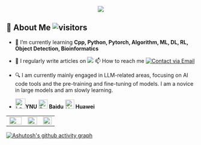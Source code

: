 <!--Hello
<p align="center">
<img src="https://capsule-render.vercel.app/api?type=waving&color=timeGradient&height=260&&section=header&text=Hi%20There！&fontSize=90&fontAlign=55&fontAlignY=28&desc=I%20'm%20Echo-Nie🐾&descAlign=50&descSize=30&descAlignY=56" />
</p>
-->

<!-- Greeting -->
<p align="center">
<img src="https://readme-typing-svg.demolab.com?font=Orbitron&size=25&pause=1000&center=true&vCenter=true&random=false&width=600&lines=Welcome+To+My+GitHub+Profile+Page!;I'm+a+passionate+developer+from+YNU" />
</p>

<!--Repo Pin
[![Readme Card](https://github-readme-stats.vercel.app/api/pin/?username=PaddlePaddle&repo=Paddle)](https://github.com/PaddlePaddle/PaddleSpeech)
[![Readme Card](https://github-readme-stats.vercel.app/api/pin/?username=LirongWu&repo=MAPE-PPI)](https://github.com/LirongWu/MAPE-PPI)
[![Readme Card](https://github-readme-stats.vercel.app/api/pin/?username=Echo-Nie&repo=About-Kaggle)](https://github.com/Echo-Nie/About-Kaggle)
[![Readme Card](https://github-readme-stats.vercel.app/api/pin/?username=Echo-Nie&repo=EchoMLGuide)](https://github.com/Echo-Nie/EchoMLGuide)
-->

<!--right image
<img align="right" width="260" height="400" src="https://github.com/user-attachments/assets/03d7996a-b698-45c2-b7f6-bdfcf9783482" />
-->

<!--
## 🚀 Latest Wrok 🔥🔥🔥
-->

## 👋 About Me  <img alt="visitors" src="https://visitor-badge.laobi.icu/badge?page_id=Echo-Nie.readme&left_text=Profile-Views" />
- 🌱 I’m currently learning **Cpp, Python, Pytorch, Algorithm, ML, DL, RL, Object Detection, Bioinformatics**

- 📝 I regularly write articles on  <a href = "https://blog.csdn.net/nyxdsb?type=blog"><img src = "https://img.shields.io/badge/csdn-Echo_Nie-blue?logo=CSDN&color=%23FF8C00" /></a> 📫 How to reach me [![Contact via Email](https://img.shields.io/badge/Email-nieyuxuan6%40gmail.com-blue?style=flat-square&labelColor=blue&color=gray&logo=gmail&logoColor=white)](mailto:nieyuxuan6@gmail.com)

- 🔍 I am currently mainly engaged in LLM-related areas, focusing on AI code tools and the pre-training and fine-tuning of models. I am a novice in large models and am slowly learning.
- <img src="https://th.bing.com/th/id/R.4ef5c1db54e7622acd5e21576c5e015b?rik=MqJ0gcVwI8usDg&riu=http%3a%2f%2fwww.cxica.ynu.edu.cn%2f__local%2f4%2fEF%2f5C%2f1DB54E7622ACD5E21576C5E015B_62C3F370_1CF7F.jpg&ehk=porI8mDJYUldPGokDLJriHk5uGoTuxfmldBH1jxYi8g%3d&risl=&pid=ImgRaw&r=0" alt="Logo" width="27">**YNU**  <a href="https://home.baidu.com/" target="_blank" rel="noopener noreferrer"><img src="https://cdn.simpleicons.org/baidu/2932E1" alt="Baidu Icon" width="24" /></a>  **Baidu** <a href="https://www.huawei.com/cn/about-huawei" target="_blank" rel="noopener noreferrer"><img src="https://cdn.simpleicons.org/Huawei/FF0000" alt="Huawei Icon" width="24" /></a> **Huawei**
</div>



<!--
- <img src="https://img.shields.io/badge/GitHub-EchoNie-blue?logo=github" alt="GitHub" title="GitHub" /> ![Static Badge](https://img.shields.io/badge/CSDN-%E5%85%A8%E7%AB%999k%E5%90%8D_%E6%B5%8F%E8%A7%88%E9%87%8F15w-red?style=flat&logo=CSDN&color=%23CC0000)
-->

<!-- Github Badge -->
<div align="center">
  <table frame="void"; border="0"; width="100%" rules="none"; >
    <tr>
      <!-- GitHub Stats -->
      <td border="0"; width="36%" align="center">
        <img src="https://github-readme-stats.vercel.app/api?username=Echo-Nie&show_icons=true&theme=great-gatsby" width="100%" />
      </td>
      <!-- CSDN Stats -->
      <td border="0"; width="30%" align="center" valign="bottom">
        <a href="https://blog.csdn.net/nyxdsb?type=blog" target="_blank">
          <img src="https://stats.justsong.cn/api/csdn?id=nyxdsb&theme=great-gatsby&show_level=true&hide_border=true" width="100%" />
        </a>
      </td>
      <!-- Top Languages -->
      <td border="0"; width="28%" align="center">
        <img src="https://github-readme-stats.vercel.app/api/top-langs/?username=Echo-Nie&theme=omni&show_icons=true&hide_border=true&layout=compact" width="100%" />
      </td>
    </tr>
  </table>
</div>



<!-- ####################### Some Backup ###############################-->

<!--
## 🤖 Language and tools 💻
<p> 
  <img align="center" src="https://go-skill-icons.vercel.app/api/icons?i=pytorch,sklearn,opencv,numpy,scipy,pandas,matplotlib,seaborn,html,js,ts,vue,react,spring,flask"> 
</p>
-->

<!--
## 💼 Experience 

<img src="https://th.bing.com/th/id/R.4ef5c1db54e7622acd5e21576c5e015b?rik=MqJ0gcVwI8usDg&riu=http%3a%2f%2fwww.cxica.ynu.edu.cn%2f__local%2f4%2fEF%2f5C%2f1DB54E7622ACD5E21576C5E015B_62C3F370_1CF7F.jpg&ehk=porI8mDJYUldPGokDLJriHk5uGoTuxfmldBH1jxYi8g%3d&risl=&pid=ImgRaw&r=0" alt="Logo" width="27"> **YNU** - Pursuing a bachelor's degree in Software Engineering, with research interests in machine learning, deep learning, reinforcement learning (with a focus on edge computing), and bioinformatics.

<a href="https://home.baidu.com/" target="_blank" rel="noopener noreferrer"><img src="https://cdn.simpleicons.org/baidu/2932E1" alt="Baidu Icon" width="24" /></a>  **Baidu** – contributing to PaddlePaddle Framework 3.0 with a focus on Docs, Speech, and NLP-related tasks—deepening my expertise in these AI domains and practical understanding of enterprise-grade deep learning framework development.

<a href="https://www.huawei.com/cn/about-huawei" target="_blank" rel="noopener noreferrer"><img src="https://cdn.simpleicons.org/Huawei/FF0000" alt="Huawei Icon" width="24" /></a> **Huawei** – Completed an internship at Huawei, where I contributed to cutting-edge technology development and gained valuable experience in engineering and teamwork.
-->

<!--
<div align="center" >
   <img height="300px" width="400px" src="https://streak-stats.demolab.com?user=Echo-Nie&theme=default&hide_border=true" /> 
</div>
-->

<!-- Paddle Badge
<p>&nbsp;
  <img align="center" src="https://github-readme-stats-sigma-five.vercel.app/api?username=Echo-Nie&show_icons=true&locale=en" alt="Echo-Nie" />
  <img align="center" src="https://paddlepaddle-badge.vercel.app/v1/contributor/Echo-Nie.svg" alt="@Echo-Nie Astro contributions" width="350" height="200">
</p>
-->

<!-- 
![GitHub Stats](https://streak-stats.demolab.com?user=Echo-Nie&theme=default&hide_border=true)
[![Top Langs](https://github-readme-stats.vercel.app/api/top-langs/?username=Echo-Nie&layout=compact&theme=angular&langs_count=3&size_weight=0.5)](https://github.com/anuraghazra/github-readme-stats) 
-->

<!--
![Contribution Graph](https://github-profile-summary-cards.vercel.app/api/cards/profile-details?username=Echo-Nie&theme=github)
-->

<!-- Coordinate graph -->
[![Ashutosh's github activity graph](https://github-readme-activity-graph.vercel.app/graph?username=Echo-Nie&theme=react)](https://github.com/ashutosh00710/github-readme-activity-graph)
